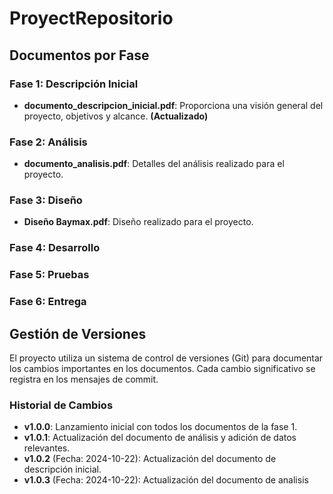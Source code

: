 # ProyectRepositorio

## Documentos por Fase

### Fase 1: Descripción Inicial
- **documento_descripcion_inicial.pdf**: Proporciona una visión general del proyecto, objetivos y alcance. **(Actualizado)**

### Fase 2: Análisis
- **documento_analisis.pdf**: Detalles del análisis realizado para el proyecto.

### Fase 3: Diseño
- **Diseño Baymax.pdf**: Diseño realizado para el proyecto.

### Fase 4: Desarrollo

### Fase 5: Pruebas

### Fase 6: Entrega

## Gestión de Versiones
El proyecto utiliza un sistema de control de versiones (Git) para documentar los cambios importantes en los documentos. Cada cambio significativo se registra en los mensajes de commit.

### Historial de Cambios
- **v1.0.0**: Lanzamiento inicial con todos los documentos de la fase 1.
- **v1.0.1**: Actualización del documento de análisis y adición de datos relevantes.
- **v1.0.2** (Fecha: 2024-10-22): Actualización del documento de descripción inicial.
- **v1.0.3** (Fecha: 2024-10-22): Actualización del documento de analisis


